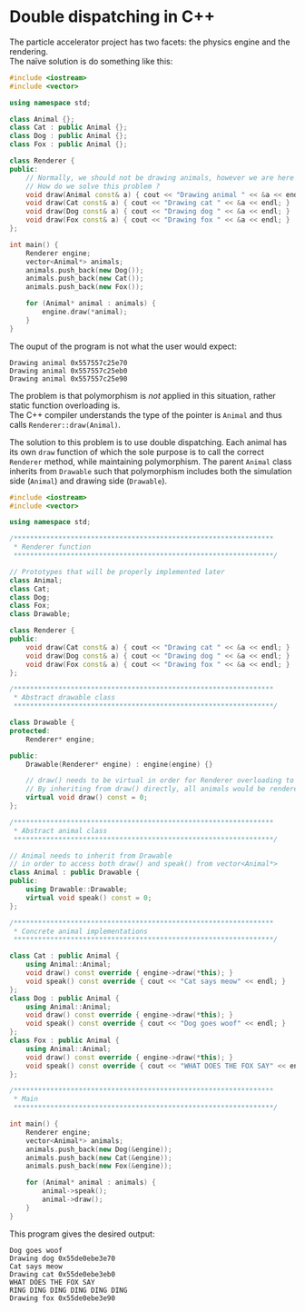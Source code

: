# Double dispatching in C++

The particle accelerator project has two facets: the physics engine and the rendering.\
The naïve solution is do something like this:

```cpp
#include <iostream>
#include <vector>

using namespace std;

class Animal {};
class Cat : public Animal {};
class Dog : public Animal {};
class Fox : public Animal {};

class Renderer {
public:
	// Normally, we should not be drawing animals, however we are here !
	// How do we solve this problem ?
	void draw(Animal const& a) { cout << "Drawing animal " << &a << endl; }
	void draw(Cat const& a) { cout << "Drawing cat " << &a << endl; }
	void draw(Dog const& a) { cout << "Drawing dog " << &a << endl; }
	void draw(Fox const& a) { cout << "Drawing fox " << &a << endl; }
};

int main() {
	Renderer engine;
	vector<Animal*> animals;
	animals.push_back(new Dog());
	animals.push_back(new Cat());
	animals.push_back(new Fox());

	for (Animal* animal : animals) {
		engine.draw(*animal);
	}
}
```

The ouput of the program is not what the user would expect:

```shell
Drawing animal 0x557557c25e70
Drawing animal 0x557557c25eb0
Drawing animal 0x557557c25e90
```

The problem is that polymorphism is _not_ applied in this situation, rather static function overloading is.\
The C++ compiler understands the type of the pointer is `Animal` and thus calls `Renderer::draw(Animal)`.

The solution to this problem is to use double dispatching. Each animal has its own `draw` function of which the sole purpose is to call the correct `Renderer` method, while maintaining polymorphism. The parent `Animal` class inherits from `Drawable` such that polymorphism includes both the simulation side (`Animal`) and drawing side (`Drawable`).

```cpp
#include <iostream>
#include <vector>

using namespace std;

/****************************************************************
 * Renderer function
 ****************************************************************/

// Prototypes that will be properly implemented later
class Animal;
class Cat;
class Dog;
class Fox;
class Drawable;

class Renderer {
public:
	void draw(Cat const& a) { cout << "Drawing cat " << &a << endl; }
	void draw(Dog const& a) { cout << "Drawing dog " << &a << endl; }
	void draw(Fox const& a) { cout << "Drawing fox " << &a << endl; }
};

/****************************************************************
 * Abstract drawable class
 ****************************************************************/

class Drawable {
protected:
	Renderer* engine;

public:
	Drawable(Renderer* engine) : engine(engine) {}

	// draw() needs to be virtual in order for Renderer overloading to take the correct type
	// By inheriting from draw() directly, all animals would be rendered from with Drawable type
	virtual void draw() const = 0;
};

/****************************************************************
 * Abstract animal class
 ****************************************************************/

// Animal needs to inherit from Drawable
// in order to access both draw() and speak() from vector<Animal*>
class Animal : public Drawable {
public:
	using Drawable::Drawable;
	virtual void speak() const = 0;
};

/****************************************************************
 * Concrete animal implementations
 ****************************************************************/

class Cat : public Animal {
	using Animal::Animal;
	void draw() const override { engine->draw(*this); }
	void speak() const override { cout << "Cat says meow" << endl; }
};
class Dog : public Animal {
	using Animal::Animal;
	void draw() const override { engine->draw(*this); }
	void speak() const override { cout << "Dog goes woof" << endl; }
};
class Fox : public Animal {
	using Animal::Animal;
	void draw() const override { engine->draw(*this); }
	void speak() const override { cout << "WHAT DOES THE FOX SAY" << endl "RING DING DING DING DING DING" << endl; }
};

/****************************************************************
 * Main
 ****************************************************************/

int main() {
	Renderer engine;
	vector<Animal*> animals;
	animals.push_back(new Dog(&engine));
	animals.push_back(new Cat(&engine));
	animals.push_back(new Fox(&engine));

	for (Animal* animal : animals) {
		animal->speak();
		animal->draw();
	}
}
```

This program gives the desired output:

```shell
Dog goes woof
Drawing dog 0x55de0ebe3e70
Cat says meow
Drawing cat 0x55de0ebe3eb0
WHAT DOES THE FOX SAY
RING DING DING DING DING DING
Drawing fox 0x55de0ebe3e90
```
